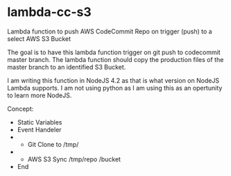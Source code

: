 # lambda-cc-s3
Lambda function to push AWS CodeCommit Repo on trigger (push) to a select AWS S3 Bucket

The goal is to have this lambda function trigger on git push to codecommit master branch. The lambda function should copy the production files of the master branch to an identified S3 Bucket.

I am writing this function in NodeJS 4.2 as that is what version on NodeJS Lambda supports. I am not using python as I am using this as an opertunity to learn more NodeJS.

Concept:
- Static Variables
- Event Handeler
- - Git Clone to /tmp/
- - AWS S3 Sync /tmp/repo /bucket
- End